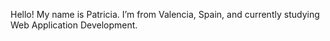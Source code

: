 Hello! My name is Patricia. I’m from Valencia, Spain, and currently studying Web Application Development.
